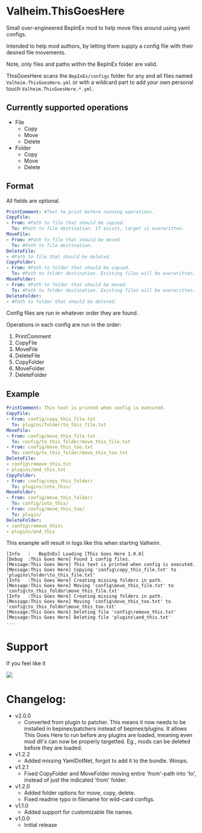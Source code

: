 # Valheim.ThisGoesHere

Small over-engineered BepInEx mod to help move files around using yaml configs.

Intended to help mod authors, by letting them supply a config file with their desired file movements.

Note, only files and paths within the BepInEx folder are valid.

ThisGoesHere scans the `BepInEx/configs` folder for any and all files named `Valheim.ThisGoesHere.yml` or with a wildcard part to add your own personal touch `Valheim.ThisGoesHere.*.yml`.

## Currently supported operations
- File
  - Copy
  - Move
  - Delete
- Folder
  - Copy
  - Move
  - Delete

## Format

All fields are optional.

```yml
PrintComment: #Text to print before running operations.
CopyFile:
- From: #Path to file that should be copied.
  To: #Path to file destination. If exists, target is overwritten.
MoveFile:
- From: #Path to file that should be moved
  To: #Path to file destination.
DeleteFile:
- #Path to file that should be deleted.
CopyFolder:
- From: #Path to folder that should be copied.
  To: #Path to folder destination. Existing files will be overwritten.
MoveFolder:
- From: #Path to folder that should be moved.
  To: #Path to folder destination. Existing files will be overwritten.
DeleteFolder:
- #Path to folder that should be deleted.
```
Config files are run in whatever order they are found.

Operations in each config are run in the order:
1. PrintComment
2. CopyFile
3. MoveFile
4. DeleteFile
5. CopyFolder
6. MoveFolder
7. DeleteFolder

## Example

```yaml
PrintComment: This text is printed when config is executed.
CopyFile:
- From: config/copy_this_file.txt
  To: plugins/folder/to_this_file.txt
MoveFile:
- From: config/move_this_file.txt
  To: config/to_this_folder/move_this_file.txt
- From: config/move_this_too.txt
  To: config/to_this_folder/move_this_too.txt
DeleteFile:
- config\remove_this.txt
- plugins/and_this.txt
CopyFolder:
- From: config/copy_this_folder/
  To: plugins/into_this/
MoveFolder:
- From: config/move_this_folder/
  To: config/into_this/
- From: config/move_this_too/
  To: plugin/
DeleteFolder:
- config\remove_this\
- plugins/and_this
```

This example will result in logs like this when starting Valheim.

```log
[Info   :   BepInEx] Loading [This Goes Here 1.0.0]
[Debug  :This Goes Here] Found 1 config files.
[Message:This Goes Here] This text is printed when config is executed.
[Message:This Goes Here] Copying 'config\copy_this_file.txt' to 'plugins\folder\to_this_file.txt'
[Info   :This Goes Here] Creating missing folders in path.
[Message:This Goes Here] Moving 'config\move_this_file.txt' to 'config\to_this_folder\move_this_file.txt'
[Info   :This Goes Here] Creating missing folders in path.
[Message:This Goes Here] Moving 'config\move_this_too.txt' to 'config\to_this_folder\move_this_too.txt'
[Message:This Goes Here] Deleting file 'config\remove_this.txt'
[Message:This Goes Here] Deleting file 'plugins\and_this.txt'
...
```

# Support

If you feel like it

<a href="https://www.buymeacoffee.com/asharppen"><img src="https://img.buymeacoffee.com/button-api/?text=Buy me a coffee&emoji=&slug=asharppen&button_colour=FFDD00&font_colour=000000&font_family=Cookie&outline_colour=000000&coffee_colour=ffffff" /></a>

# Changelog:
- v2.0.0
  - Converted from plugin to patcher. This means it now needs to be installed in bepinex/patchers instead of bepinex/plugins. It allows This Goes Here to run before any plugins are loaded, meaning even mod dll's can now be properly targetted. Eg., mods can be deleted before they are loaded.
- v1.2.2
  - Added missing YamlDotNet, forgot to add it to the bundle. Woops.
- v1.2.1
  - Fixed CopyFolder and MoveFolder moving entire 'from'-path into 'to', instead of just the indicated 'from' folder.
- v1.2.0
  - Added folder options for move, copy, delete.
  - Fixed readme typo in filename for wild-card configs.
- v1.1.0
  - Added support for customizable file names.
- v1.0.0
  - Initial release